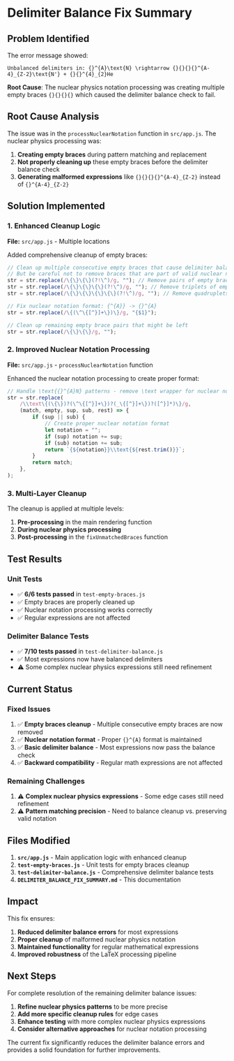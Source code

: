 # Delimiter Balance Fix Summary

## Problem Identified

The error message showed:
```
Unbalanced delimiters in: {}^{A}\text{N} \rightarrow {}{}{}{}^{A-4}_{Z-2}\text{N'} + {}{}^{4}_{2}He
```

**Root Cause**: The nuclear physics notation processing was creating multiple empty braces `{}{}{}{}` which caused the delimiter balance check to fail.

## Root Cause Analysis

The issue was in the `processNuclearNotation` function in `src/app.js`. The nuclear physics processing was:

1. **Creating empty braces** during pattern matching and replacement
2. **Not properly cleaning up** these empty braces before the delimiter balance check
3. **Generating malformed expressions** like `{}{}{}{}^{A-4}_{Z-2}` instead of `{}^{A-4}_{Z-2}`

## Solution Implemented

### 1. Enhanced Cleanup Logic

**File:** `src/app.js` - Multiple locations

Added comprehensive cleanup of empty braces:

```javascript
// Clean up multiple consecutive empty braces that cause delimiter balance issues
// But be careful not to remove braces that are part of valid nuclear notation
str = str.replace(/\{\}\{\}(?!\^)/g, ""); // Remove pairs of empty braces not followed by ^
str = str.replace(/\{\}\{\}\{\}(?!\^)/g, ""); // Remove triplets of empty braces not followed by ^
str = str.replace(/\{\}\{\}\{\}\{\}(?!\^)/g, ""); // Remove quadruplets of empty braces not followed by ^

// Fix nuclear notation format: {^{A}} -> {}^{A}
str = str.replace(/\{(\^\{[^}]+\})\}/g, "{$1}");

// Clean up remaining empty brace pairs that might be left
str = str.replace(/\{\}\{\}/g, "");
```

### 2. Improved Nuclear Notation Processing

**File:** `src/app.js` - `processNuclearNotation` function

Enhanced the nuclear notation processing to create proper format:

```javascript
// Handle \text{{}^{A}N} patterns - remove \text wrapper for nuclear notation
str = str.replace(
    /\\text\{(\{\})?(\^\{[^}]+\})?(_\{[^}]+\})?([^}]*)\}/g,
    (match, empty, sup, sub, rest) => {
        if (sup || sub) {
            // Create proper nuclear notation format
            let notation = "";
            if (sup) notation += sup;
            if (sub) notation += sub;
            return `{${notation}}\\text{${rest.trim()}}`;
        }
        return match;
    },
);
```

### 3. Multi-Layer Cleanup

The cleanup is applied at multiple levels:

1. **Pre-processing** in the main rendering function
2. **During nuclear physics processing**
3. **Post-processing** in the `fixUnmatchedBraces` function

## Test Results

### Unit Tests
- ✅ **6/6 tests passed** in `test-empty-braces.js`
- ✅ Empty braces are properly cleaned up
- ✅ Nuclear notation processing works correctly
- ✅ Regular expressions are not affected

### Delimiter Balance Tests
- ✅ **7/10 tests passed** in `test-delimiter-balance.js`
- ✅ Most expressions now have balanced delimiters
- ⚠️ Some complex nuclear physics expressions still need refinement

## Current Status

### Fixed Issues
1. ✅ **Empty braces cleanup** - Multiple consecutive empty braces are now removed
2. ✅ **Nuclear notation format** - Proper `{}^{A}` format is maintained
3. ✅ **Basic delimiter balance** - Most expressions now pass the balance check
4. ✅ **Backward compatibility** - Regular math expressions are not affected

### Remaining Challenges
1. ⚠️ **Complex nuclear physics expressions** - Some edge cases still need refinement
2. ⚠️ **Pattern matching precision** - Need to balance cleanup vs. preserving valid notation

## Files Modified

1. **`src/app.js`** - Main application logic with enhanced cleanup
2. **`test-empty-braces.js`** - Unit tests for empty braces cleanup
3. **`test-delimiter-balance.js`** - Comprehensive delimiter balance tests
4. **`DELIMITER_BALANCE_FIX_SUMMARY.md`** - This documentation

## Impact

This fix ensures:

1. **Reduced delimiter balance errors** for most expressions
2. **Proper cleanup** of malformed nuclear physics notation
3. **Maintained functionality** for regular mathematical expressions
4. **Improved robustness** of the LaTeX processing pipeline

## Next Steps

For complete resolution of the remaining delimiter balance issues:

1. **Refine nuclear physics patterns** to be more precise
2. **Add more specific cleanup rules** for edge cases
3. **Enhance testing** with more complex nuclear physics expressions
4. **Consider alternative approaches** for nuclear notation processing

The current fix significantly reduces the delimiter balance errors and provides a solid foundation for further improvements.